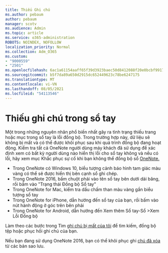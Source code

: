 ```yaml
---
title: Thiếu Ghi chú
ms.author: pebaum
author: pebaum
manager: scotv
ms.audience: Admin
ms.topic: article
ms.service: o365-administration
ROBOTS: NOINDEX, NOFOLLOW
localization_priority: Normal
ms.collection: Adm_O365
ms.custom:
- "9000559"
- "2501"
ms.openlocfilehash: 6ac1a61154aaff65f39d3923baec50d8412088f20e0bcbf991724bb6fa469d62
ms.sourcegitcommit: b5f7da89a650d2915dc652449623c78be6247175
ms.translationtype: MT
ms.contentlocale: vi-VN
ms.lasthandoff: 08/05/2021
ms.locfileid: "54113546"
---
```

# <a name="missing-notes-in-notebook"></a>Thiếu ghi chú trong sổ tay

Một trong những nguyên nhân phổ biến nhất gây ra tình trạng thiếu trang hoặc mục trong sổ tay là lỗi đồng bộ. Trong trường hợp này, dữ liệu sẽ không bị mất và có thể được khôi phục sau khi quá trình đồng bộ đang hoạt động. Kiểm tra tất cả OneNote người dùng máy khách đã sử dụng để xác định xem có bất kỳ người dùng nào hiển thị lỗi cho sổ tay không và nếu có lỗi, hãy xem mục Khắc phục sự cố khi bạn không thể đồng bộ sổ [OneNote.](https://support.office.com/article/299495ef-66d1-448f-90c1-b785a6968d45)

- Trong OneNote có Windows 10, biểu tượng cảnh báo hình tam giác màu vàng có thể sẽ được hiển thị bên cạnh sổ ghi chép.
- Trong OneNote 2016, bấm chuột phải vào tên sổ tay bên dưới dải băng, rồi bấm vào "Trạng thái Đồng bộ Sổ tay"
- Trong OneNote for Mac, kiểm tra dấu chấm than màu vàng gần biểu tượng sổ tay
- Trong OneNote for iPhone, dẫn hướng đến sổ tay của bạn, rồi bấm vào nút hành động ở góc trên bên phải
- Trong OneNote for Android, dẫn hướng đến Xem thêm Sổ tay-Sổ >Xem Lỗi Đồng bộ

Làm theo các bước trong Tìm [ghi chú bị mất của tôi](https://support.office.com/article/32cb2bd7-afe7-44d2-a711-398a88421287) để tìm kiếm, đồng bộ tệp hoặc phục hồi ghi chú của bạn.

Nếu bạn đang sử dụng OneNote 2016, bạn có thể khôi phục ghi [chú đã xóa](https://support.office.com/article/32ed1036-74fd-4c21-bc28-033a486e6b14) từ các bản sao lưu.